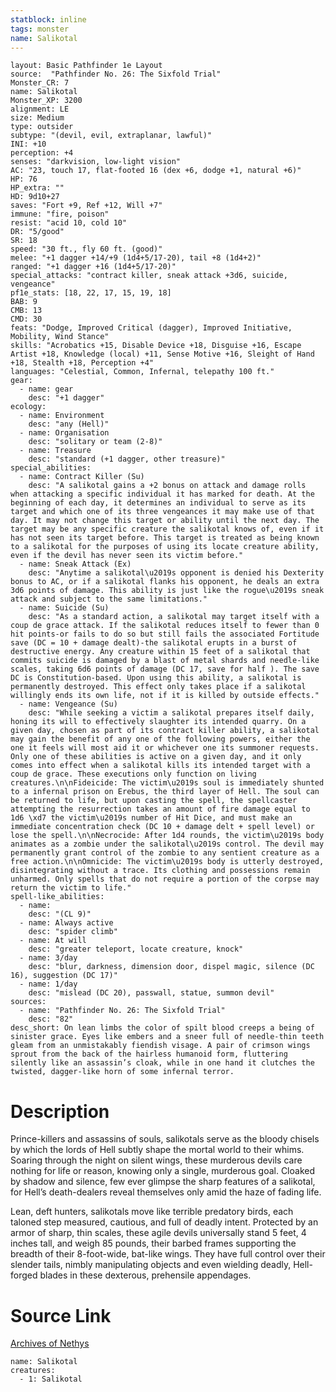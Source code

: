 ```yaml
---
statblock: inline
tags: monster
name: Salikotal
---
```

```statblock
layout: Basic Pathfinder 1e Layout
source:  "Pathfinder No. 26: The Sixfold Trial"
Monster_CR: 7
name: Salikotal
Monster_XP: 3200
alignment: LE
size: Medium
type: outsider
subtype: "(devil, evil, extraplanar, lawful)"
INI: +10
perception: +4
senses: "darkvision, low-light vision"
AC: "23, touch 17, flat-footed 16 (dex +6, dodge +1, natural +6)"
HP: 76
HP_extra: ""
HD: 9d10+27
saves: "Fort +9, Ref +12, Will +7"
immune: "fire, poison"
resist: "acid 10, cold 10"
DR: "5/good"
SR: 18
speed: "30 ft., fly 60 ft. (good)"
melee: "+1 dagger +14/+9 (1d4+5/17-20), tail +8 (1d4+2)"
ranged: "+1 dagger +16 (1d4+5/17-20)"
special_attacks: "contract killer, sneak attack +3d6, suicide, vengeance"
pf1e_stats: [18, 22, 17, 15, 19, 18]
BAB: 9
CMB: 13
CMD: 30
feats: "Dodge, Improved Critical (dagger), Improved Initiative, Mobility, Wind Stance"
skills: "Acrobatics +15, Disable Device +18, Disguise +16, Escape Artist +18, Knowledge (local) +11, Sense Motive +16, Sleight of Hand +18, Stealth +18, Perception +4"
languages: "Celestial, Common, Infernal, telepathy 100 ft."
gear:
  - name: gear
    desc: "+1 dagger"
ecology:
  - name: Environment
    desc: "any (Hell)"
  - name: Organisation
    desc: "solitary or team (2-8)"
  - name: Treasure
    desc: "standard (+1 dagger, other treasure)"
special_abilities:
  - name: Contract Killer (Su)
    desc: "A salikotal gains a +2 bonus on attack and damage rolls when attacking a specific individual it has marked for death. At the beginning of each day, it determines an individual to serve as its target and which one of its three vengeances it may make use of that day. It may not change this target or ability until the next day. The target may be any specific creature the salikotal knows of, even if it has not seen its target before. This target is treated as being known to a salikotal for the purposes of using its locate creature ability, even if the devil has never seen its victim before."
  - name: Sneak Attack (Ex)
    desc: "Anytime a salikotal\u2019s opponent is denied his Dexterity bonus to AC, or if a salikotal flanks his opponent, he deals an extra 3d6 points of damage. This ability is just like the rogue\u2019s sneak attack and subject to the same limitations."
  - name: Suicide (Su)
    desc: "As a standard action, a salikotal may target itself with a coup de grace attack. If the salikotal reduces itself to fewer than 0 hit points-or fails to do so but still fails the associated Fortitude save (DC = 10 + damage dealt)-the salikotal erupts in a burst of destructive energy. Any creature within 15 feet of a salikotal that commits suicide is damaged by a blast of metal shards and needle-like scales, taking 6d6 points of damage (DC 17, save for half ). The save DC is Constitution-based. Upon using this ability, a salikotal is permanently destroyed. This effect only takes place if a salikotal willingly ends its own life, not if it is killed by outside effects."
  - name: Vengeance (Su)
    desc: "While seeking a victim a salikotal prepares itself daily, honing its will to effectively slaughter its intended quarry. On a given day, chosen as part of its contract killer ability, a salikotal may gain the benefit of any one of the following powers, either the one it feels will most aid it or whichever one its summoner requests. Only one of these abilities is active on a given day, and it only comes into effect when a salikotal kills its intended target with a coup de grace. These executions only function on living creatures.\n\nFideicide: The victim\u2019s soul is immediately shunted to a infernal prison on Erebus, the third layer of Hell. The soul can be returned to life, but upon casting the spell, the spellcaster attempting the resurrection takes an amount of fire damage equal to 1d6 \xd7 the victim\u2019s number of Hit Dice, and must make an immediate concentration check (DC 10 + damage delt + spell level) or lose the spell.\n\nNecrocide: After 1d4 rounds, the victim\u2019s body animates as a zombie under the salikotal\u2019s control. The devil may permanently grant control of the zombie to any sentient creature as a free action.\n\nOmnicide: The victim\u2019s body is utterly destroyed, disintegrating without a trace. Its clothing and possessions remain unharmed. Only spells that do not require a portion of the corpse may return the victim to life."
spell-like_abilities:
  - name:
    desc: "(CL 9)"
  - name: Always active
    desc: "spider climb"
  - name: At will
    desc: "greater teleport, locate creature, knock"
  - name: 3/day
    desc: "blur, darkness, dimension door, dispel magic, silence (DC 16), suggestion (DC 17)"
  - name: 1/day
    desc: "mislead (DC 20), passwall, statue, summon devil"
sources:
  - name: "Pathfinder No. 26: The Sixfold Trial"
    desc: "82"
desc_short: On lean limbs the color of spilt blood creeps a being of sinister grace. Eyes like embers and a sneer full of needle-thin teeth gleam from an unmistakably fiendish visage. A pair of crimson wings sprout from the back of the hairless humanoid form, fluttering silently like an assassin’s cloak, while in one hand it clutches the twisted, dagger-like horn of some infernal terror.
```
# Description
Prince-killers and assassins of souls, salikotals serve as the bloody chisels by which the lords of Hell subtly shape the mortal world to their whims. Soaring through the night on silent wings, these murderous devils care nothing for life or reason, knowing only a single, murderous goal. Cloaked by shadow and silence, few ever glimpse the sharp features of a salikotal, for Hell’s death-dealers reveal themselves only amid the haze of fading life.

Lean, deft hunters, salikotals move like terrible predatory birds, each taloned step measured, cautious, and full of deadly intent. Protected by an armor of sharp, thin scales, these agile devils universally stand 5 feet, 4 inches tall, and weigh 85 pounds, their barbed frames supporting the breadth of their 8-foot-wide, bat-like wings. They have full control over their slender tails, nimbly manipulating objects and even wielding deadly, Hell-forged blades in these dexterous, prehensile appendages.
# Source Link
[Archives of Nethys](https://aonprd.com/MonsterDisplay.aspx?ItemName=Salikotal)
```encounter-table
name: Salikotal
creatures:
  - 1: Salikotal
```
